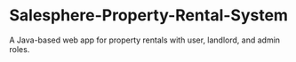 # Salesphere-Property-Rental-System
A Java-based web app for property rentals with user, landlord, and admin roles.
